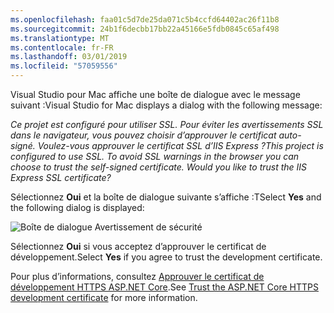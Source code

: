 ```yaml
---
ms.openlocfilehash: faa01c5d7de25da071c5b4ccfd64402ac26f11b8
ms.sourcegitcommit: 24b1f6decbb17bb22a45166e5fdb0845c65af498
ms.translationtype: MT
ms.contentlocale: fr-FR
ms.lasthandoff: 03/01/2019
ms.locfileid: "57059556"
---
```

<span data-ttu-id="24d89-101">Visual Studio pour Mac affiche une boîte de dialogue avec le message suivant :</span><span class="sxs-lookup"><span data-stu-id="24d89-101">Visual Studio for Mac displays a dialog with the following message:</span></span>

<span data-ttu-id="24d89-102">*Ce projet est configuré pour utiliser SSL. Pour éviter les avertissements SSL dans le navigateur, vous pouvez choisir d’approuver le certificat auto-signé. Voulez-vous approuver le certificat SSL d’IIS Express ?*</span><span class="sxs-lookup"><span data-stu-id="24d89-102">*This project is configured to use SSL. To avoid SSL warnings in the browser you can choose to trust the self-signed certificate. Would you like to trust the IIS Express SSL certificate?*</span></span>

<span data-ttu-id="24d89-103">Sélectionnez **Oui** et la boîte de dialogue suivante s’affiche :</span><span class="sxs-lookup"><span data-stu-id="24d89-103">TSelect **Yes** and the following dialog is displayed:</span></span>

![Boîte de dialogue Avertissement de sécurité](~/getting-started/_static/cert.png)

<span data-ttu-id="24d89-105">Sélectionnez **Oui** si vous acceptez d’approuver le certificat de développement.</span><span class="sxs-lookup"><span data-stu-id="24d89-105">Select **Yes** if you agree to trust the development certificate.</span></span>

<span data-ttu-id="24d89-106">Pour plus d’informations, consultez [Approuver le certificat de développement HTTPS ASP.NET Core](xref:security/enforcing-ssl#trust-the-aspnet-core-https-development-certificate-on-windows-and-macos).</span><span class="sxs-lookup"><span data-stu-id="24d89-106">See [Trust the ASP.NET Core HTTPS development certificate](xref:security/enforcing-ssl#trust-the-aspnet-core-https-development-certificate-on-windows-and-macos) for more information.</span></span>